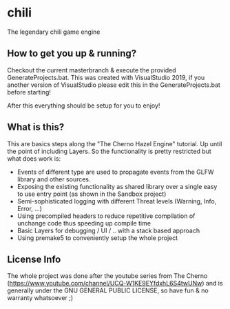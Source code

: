 # chili
The legendary chili game engine

## How to get you up & running?
Checkout the current masterbranch & execute the provided GenerateProjects.bat.
This was created with VisualStudio 2019, if you another version of VisualStudio please edit this in the GenerateProjects.bat before starting!

After this everything should be setup for you to enjoy!

## What is this?
This are basics steps along the "The Cherno Hazel Engine" tutorial. Up until the point of including Layers.
So the functionality is pretty restricted but what does work is:
- Events of different type are used to propagate events from the GLFW library and other sources.
- Exposing the existing functionality as shared library over a single easy to use entry point (as shown in the Sandbox project)
- Semi-sophisticated logging with different Threat levels (Warning, Info, Error, ...) 
- Using precompiled headers to reduce repetitive compilation of unchange code thus speeding up compile time
- Basic Layers for debugging / UI / .. with a stack based approach
- Using premake5 to conveniently setup the whole project  

## License Info
The whole project was done after the youtube series from The Cherno (https://www.youtube.com/channel/UCQ-W1KE9EYfdxhL6S4twUNw) and is generally under the GNU GENERAL PUBLIC LICENSE, so have fun & no warranty whatsoever ;)

